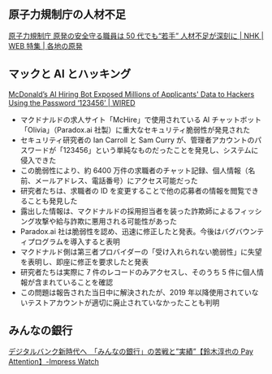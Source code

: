 ## 原子力規制庁の人材不足

[原子力規制庁 原発の安全守る職員は 50 代でも“若手” 人材不足が深刻に | NHK | WEB 特集 | 各地の原発](https://www3.nhk.or.jp/news/html/20250710/k10014848401000.html)

## マックと AI とハッキング

[McDonald’s AI Hiring Bot Exposed Millions of Applicants' Data to Hackers Using the Password ‘123456’ | WIRED](https://www.wired.com/story/mcdonalds-ai-hiring-chat-bot-paradoxai/)

- マクドナルドの求人サイト「McHire」で使用されている AI チャットボット「Olivia」（Paradox.ai 社製）に重大なセキュリティ脆弱性が発見された
- セキュリティ研究者の Ian Carroll と Sam Curry が、管理者アカウントのパスワードが「123456」という単純なものだったことを発見し、システムに侵入できた
- この脆弱性により、約 6400 万件の求職者のチャット記録、個人情報（名前、メールアドレス、電話番号）にアクセス可能だった
- 研究者たちは、求職者の ID を変更することで他の応募者の情報を閲覧できることも発見した
- 露出した情報は、マクドナルドの採用担当者を装った詐欺師によるフィッシング攻撃や給与詐欺に悪用される可能性があった
- Paradox.ai 社は脆弱性を認め、迅速に修正したと発表。今後はバグバウンティプログラムを導入すると表明
- マクドナルド側は第三者プロバイダーの「受け入れられない脆弱性」に失望を表明し、即座に修正を要求したと発表
- 研究者たちは実際に 7 件のレコードのみアクセスし、そのうち 5 件に個人情報が含まれていることを確認
- この問題は報告された当日中に解決されたが、2019 年以降使用されていないテストアカウントが適切に廃止されていなかったことも判明

## みんなの銀行

[デジタルバンク新時代へ　「みんなの銀行」の苦戦と”実績”【鈴木淳也の Pay Attention】-Impress Watch](https://www.watch.impress.co.jp/docs/series/suzukij/2030493.html)
